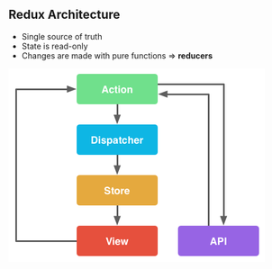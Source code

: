 ## Redux Architecture

* Single source of truth
* State is read-only
* Changes are made with pure functions => **reducers**

![](/presentation/slides/images/redux-architecture.png)
